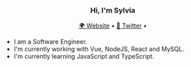 <h3 align="center"> Hi, I'm Sylvia </h3>
<p align="center">
  <a href="https://sylviaengmann.herokuapp.com/">🌍 Website</a> •
  <a href="https://twitter.com/SylviaEngmann">📱 Twitter</a> •
</p>

- I am a Software Engineer.
- I'm currently working with Vue, NodeJS, React and MySQL. 
- I'm currently learning JavaScript and TypeScript. 


